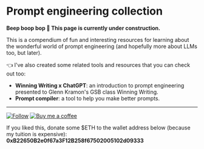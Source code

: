 # Prompt engineering collection

**Beep boop bop 🤖️ This page is currently under construction.**

This is a compendium of fun and interesting resources for learning about the wonderful world of prompt engineering (and hopefully more about LLMs too, but later).

👈️ I've also created some related tools and resources that you can check out too:
* **Winning Writing x ChatGPT**: an introduction to prompt engineering presented to Glenn Kramon's GSB class Winning Writing.
* **Prompt compiler**: a tool to help you make better prompts.


---
[![Follow](https://img.shields.io/twitter/follow/nicholasachow?style=social)](https://twitter.com/nicholasachow)
[![Buy me a coffee](https://img.shields.io/badge/Buy%20me%20a%20coffee--yellow.svg?logo=buy-me-a-coffee&logoColor=orange&style=social)](https://www.buymeacoffee.com/nicholasachow)

If you liked this, donate some $ETH to the wallet address below (because my tuition is expensive):
**0xB22650B2e0f67a3F12B258f67502005102d09333**